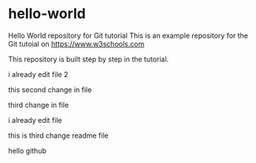 # hello-world
Hello World repository for Git tutorial
This is an example repository for the Git tutoial on https://www.w3schools.com

This repository is built step by step in the tutorial.

i already edit file 2

this second change in file

third change in file

i already edit file

this is third change readme file

hello github
